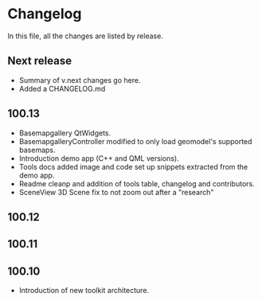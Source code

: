 # Changelog
In this file, all the changes are listed by release.

## Next release

* Summary of v.next changes go here.
* Added a CHANGELOG.md
## 100.13
* Basemapgallery QtWidgets.
* BasemapgalleryController modified to only load geomodel's supported basemaps.
* Introduction demo app (C++ and QML versions).
* Tools docs added image and code set up snippets extracted from the demo app.
* Readme cleanp and addition of tools table, changelog and contributors.
* SceneView 3D Scene fix to not zoom out after a "research"

## 100.12

## 100.11

## 100.10

* Introduction of new toolkit architecture.
